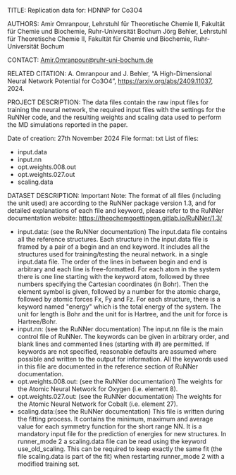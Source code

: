 TITLE:
Replication data for: HDNNP for Co3O4

AUTHORS:
Amir Omranpour, Lehrstuhl für Theoretische Chemie II, Fakultät für Chemie und Biochemie, Ruhr-Universität Bochum
Jörg Behler, Lehrstuhl für Theoretische Chemie II, Fakultät für Chemie und Biochemie, Ruhr-Universität Bochum

CONTACT:
Amir.Omranpour@ruhr-uni-bochum.de

RELATED CITATION:
A. Omranpour and J. Behler, “A High-Dimensional Neural Network Potential for Co3O4”, https://arxiv.org/abs/2409.11037, 2024. 

PROJECT DESCRIPTION:
The data files contain the raw input files for training the neural network, the required input files with the settings for the RuNNer code, and the resulting weights and scaling data used to perform the MD simulations reported in the paper.

Date of creation: 27th November 2024 
File format: txt 
List of files: 
- input.data
- input.nn
- opt.weights.008.out
- opt.weights.027.out
- scaling.data

DATASET DESCRIPTION:
Important Note: The format of all files (including the unit used) are according to the RuNNer package version 1.3, and for detailed explanations of each file and keyword, please refer to the RuNNer documentation website: https://theochemgoettingen.gitlab.io/RuNNer/1.3/

- input.data: (see the RuNNer documentation) The input.data file contains all the reference structures. Each structure in the input.data file is framed by a pair of a begin and an end keyword. It includes all the structures used for training/testing the neural network. in a single input.data file. The order of the lines in between begin and end is arbitrary and each line is free-formatted. For each atom in the system there is one line starting with the keyword atom, followed by three numbers specifying the Cartesian coordinates (in Bohr). Then the element symbol is given, followed by a number for the atomic charge, followed by atomic forces Fx, Fy and Fz. For each structure, there is a keyword named "energy" which is the total energy of the system. The unit for length is Bohr and the unit for is Hartree, and the unit for force is Hartree/Bohr.
- input.nn: (see the RuNNer documentation) The input.nn file is the main control file of RuNNer. The keywords can be given in arbitrary order, and blank lines and commented lines (starting with #) are permitted. If keywords are not specified, reasonable defaults are assumed where possible and written to the output for information. All the keywords used in this file are documented in the reference section of RuNNer documentation.
- opt.weights.008.out: (see the RuNNer documentation) The weights for the Atomic Neural Network for Oxygen (i.e. element 8).
- opt.weights.027.out: (see the RuNNer documentation) The weights for the Atomic Neural Network for Cobalt (i.e. element 27).
- scaling.data:(see the RuNNer documentation) This file is written during the fitting process. It contains the minimum, maximum and average value for each symmetry function for the short range NN. It is a mandatory input file for the prediction of energies for new structures. In runner_mode 2 a scaling.data file can be read using the keyword use_old_scaling. This can be required to keep exactly the same fit (the file scaling.data is part of the fit) when restarting runner_mode 2 with a modified training set.
